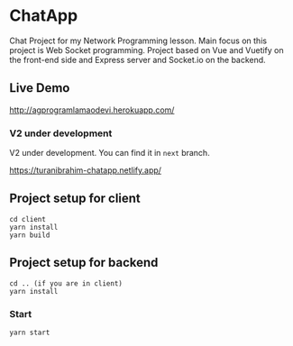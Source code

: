 # ChatApp
Chat Project for my Network Programming lesson. Main focus on this project is Web Socket programming.
Project based on Vue and Vuetify on the front-end side and Express server and Socket.io on the backend.

## Live Demo
http://agprogramlamaodevi.herokuapp.com/

### V2 under development
V2 under development. You can find it in `next` branch.

https://turanibrahim-chatapp.netlify.app/

## Project setup for client
```
cd client
yarn install
yarn build
```
## Project setup for backend
```
cd .. (if you are in client)
yarn install
```
### Start
```
yarn start
```
